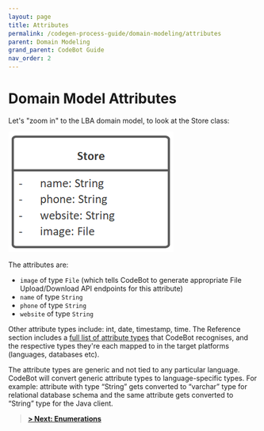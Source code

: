 ```yaml
---
layout: page
title: Attributes
permalink: /codegen-process-guide/domain-modeling/attributes
parent: Domain Modeling
grand_parent: CodeBot Guide
nav_order: 2
---
```


# Domain Model Attributes

Let's "zoom in" to the LBA domain model, to look at the Store class:

![Store domain class](../../images/lba/Store.png "Store domain class")

The attributes are:

* `image` of type `File` (which tells CodeBot to generate appropriate File Upload/Download API endpoints for this attribute)
* `name` of type `String`
* `phone` of type `String`
* `website` of type `String`

Other attribute types include: int, date, timestamp, time. The Reference section includes a [full list of attribute types](/CodeBot/codebot-reference/attribute-types) that CodeBot recognises, and the respective types they're each mapped to in the target platforms (languages, databases etc).

The attribute types are generic and not tied to any particular language. CodeBot will convert generic attribute types to language-specific types. For example: attribute with type “String” gets converted to “varchar” type for relational database schema and the same attribute gets converted to “String” type for the Java client.

> **[> Next: Enumerations](enumerations)**

